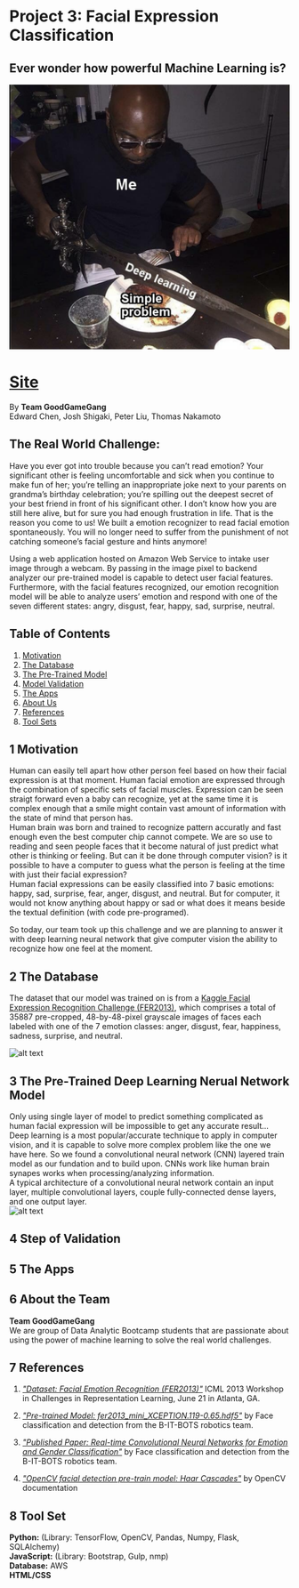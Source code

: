 # Project 3: Facial Expression Classification

## Ever wonder how powerful Machine Learning is?
![alt text](https://raw.githubusercontent.com/Donthave1/goodgamegang/master/images/fmh.png)

# [Site]()

By **Team GoodGameGang**  
Edward Chen, Josh Shigaki, Peter Liu, Thomas Nakamoto
  
## The Real World Challenge: 
Have you ever got into trouble because you can’t read emotion? Your significant other is feeling uncomfortable and sick when you continue to make fun of her; you’re telling an inappropriate joke next to your parents on grandma’s birthday celebration; you’re spilling out the deepest secret of your best friend in front of his significant other. I don’t know how you are still here alive, but for sure you had enough frustration in life. That is the reason you come to us! We built a emotion recognizer to read facial emotion spontaneously. You will no longer need to suffer from the punishment of not catching someone’s facial gesture and hints anymore!

Using a web application hosted on Amazon Web Service to intake user image through a webcam. By passing in the image pixel to backend analyzer our pre-trained model is capable to detect user facial features. Furthermore, with the facial features recognized, our emotion recognition model will be able to analyze users’ emotion and respond with one of the seven different states: angry, disgust, fear, happy, sad, surprise, neutral.


## Table of Contents
1. [Motivation](#1-motivation)
2. [The Database](#2-the-database)
3. [The Pre-Trained Model](#3-the-model)
4. [Model Validation](#4-step-of-validation)
5. [The Apps](#5-the-apps)
6. [About Us](#6-about-the-team)
7. [References](#7-references)
8. [Tool Sets](#8-tool-sets)


## 1 Motivation
Human can easily tell apart how other person feel based on how their facial expression is at that moment. Human facial emotion are expressed through the combination of specific sets of facial muscles. Expression can be seen straigt forward even a baby can recognize, yet at the same time it is complex enough that a smile might contain vast amount of information with the state of mind that person has.  
Human brain was born and trained to recognize pattern accuratly and fast enough even the best computer chip cannot compete. We are so use to reading and seen people faces that it become natural of just predict what other is thinking or feeling. But can it be done through computer vision? is it possible to have a computer to guess what the person is feeling at the time with just their facial expression?  
Human facial expressions can be easily classified into 7 basic emotions: happy, sad, surprise, fear, anger, disgust, and neutral. But for computer, it would not know anything about happy or sad or what does it means beside the textual definition (with code pre-programed).  

So today, our team took up this challenge and we are planning to answer it with deep learning neural network that give computer vision the ability to recognize how one feel at the moment. 


## 2 The Database
The dataset that our model was trained on is from a [Kaggle Facial Expression Recognition Challenge (FER2013)](https://www.kaggle.com/c/challenges-in-representation-learning-facial-expression-recognition-challenge), which comprises a total of 35887 pre-cropped, 48-by-48-pixel grayscale images of faces each labeled with one of the 7 emotion classes: anger, disgust, fear, happiness, sadness, surprise, and neutral.

![alt text]()


## 3 The Pre-Trained Deep Learning Nerual Network Model
Only using single layer of model to predict something complicated as human facial expression will be impossible to get any accurate result...  
Deep learning is a most popular/accurate technique to apply in computer vision, and it is capable to solve more complex problem like the one we have here. So we found a convolutional neural network (CNN) layered train model as our fundation and to build upon. CNNs work like human brain synapes works when processing/analyzing information.  
A typical architecture of a convolutional neural network contain an input layer, multiple convolutional layers, couple fully-connected dense layers, and one output layer.  
![alt text]()  




## 4 Step of Validation


## 5 The Apps



## 6 About the Team

**Team GoodGameGang**  
We are group of Data Analytic Bootcamp students that are passionate about using the power of machine learning to solve the real world challenges. 

## 7 References

1. [*"Dataset: Facial Emotion Recognition (FER2013)"*](https://www.kaggle.com/c/challenges-in-representation-learning-facial-expression-recognition-challenge/data) ICML 2013 Workshop in Challenges in Representation Learning, June 21 in Atlanta, GA.

2. [*"Pre-trained Model: fer2013_mini_XCEPTION.119-0.65.hdf5"*](https://github.com/oarriaga/face_classification) by Face classification and detection from the B-IT-BOTS robotics team.

3. [*"Published Paper: Real-time Convolutional Neural Networks for Emotion and Gender Classification"*](https://github.com/oarriaga/face_classification/blob/master/report.pdf) by Face classification and detection from the B-IT-BOTS robotics team.

4. [*"OpenCV facial detection pre-train model: Haar Cascades"*](https://docs.opencv.org/3.4.1/d7/d8b/tutorial_py_face_detection.html) by OpenCV documentation

## 8 Tool Set
**Python:** (Library: TensorFlow, OpenCV, Pandas, Numpy, Flask, SQLAlchemy)  
**JavaScript:** (Library: Bootstrap, Gulp, nmp)   
**Database:** AWS  
**HTML/CSS** 
	
